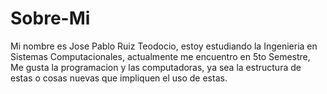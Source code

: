 # Sobre-Mi
Mi nombre es Jose Pablo Ruiz Teodocio, estoy estudiando la Ingenieria en Sistemas Computacionales, actualmente me encuentro en 5to Semestre, Me gusta la programacion y las computadoras, ya sea la estructura de estas o cosas nuevas que impliquen el uso de estas.
